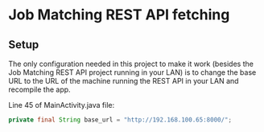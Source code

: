 # Job Matching REST API fetching

## Setup

The only configuration needed in this project to make it work (besides the Job
Matching REST API project running in your LAN) is to change the base URL to the
URL of the machine running the REST API in your LAN and recompile the app.

Line 45 of MainActivity.java file:

``` java
private final String base_url = "http://192.168.100.65:8000/";
```
